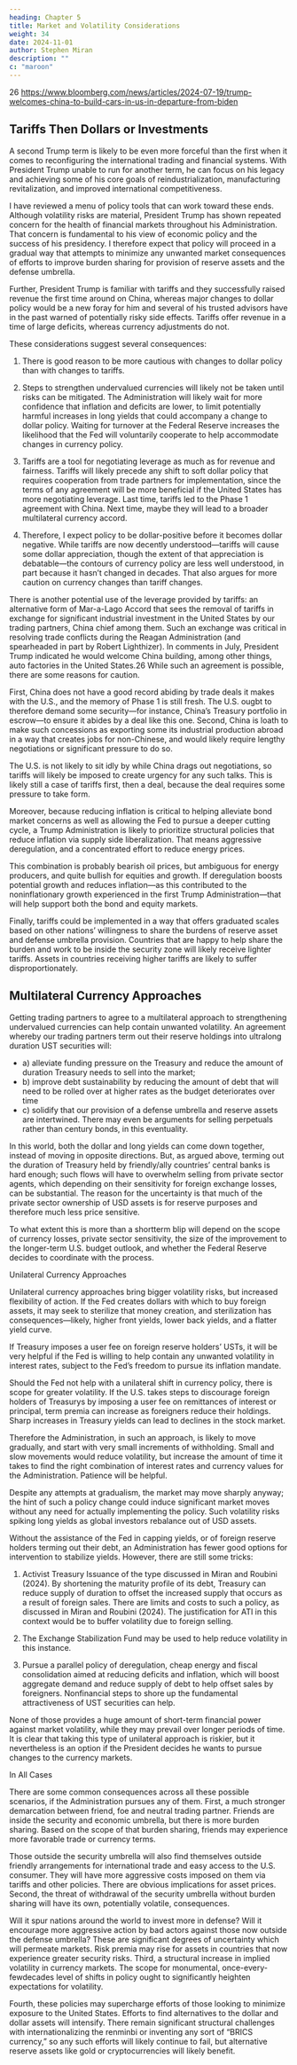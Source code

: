 ```yaml
---
heading: Chapter 5
title: Market and Volatility Considerations
weight: 34
date: 2024-11-01
author: Stephen Miran
description: ""
c: "maroon"
---
```



26 https://www.bloomberg.com/news/articles/2024-07-19/trump-welcomes-china-to-build-cars-in-us-in-departure-from-biden


## Tariffs Then Dollars or Investments

A second Trump term is likely to be even more forceful than the first when it comes to reconfiguring the international
trading and financial systems. With President Trump unable to run for another term, he can focus on his legacy and
achieving some of his core goals of reindustrialization, manufacturing revitalization, and improved international
competitiveness.

I have reviewed a menu of policy tools that can work toward these ends.
Although volatility risks are material, President Trump has shown repeated concern for the health of financial markets
throughout his Administration. That concern is fundamental to his view of economic policy and the success of his
presidency. I therefore expect that policy will proceed in a gradual way that attempts to minimize any unwanted
market consequences of efforts to improve burden sharing for provision of reserve assets and the defense umbrella.

Further, President Trump is familiar with tariffs and they successfully raised revenue the first time around on China,
whereas major changes to dollar policy would be a new foray for him and several of his trusted advisors have in
the past warned of potentially risky side effects. Tariffs offer revenue in a time of large deficits, whereas currency
adjustments do not.

These considerations suggest several consequences:

1) There is good reason to be more cautious with changes to dollar policy than with changes to tariffs.

2) Steps to strengthen undervalued currencies will likely not be taken until risks can be mitigated. The Administration will likely wait for more confidence that inflation and deficits are lower, to limit potentially harmful increases in long yields that could accompany a change to dollar policy. Waiting for turnover at
the Federal Reserve increases the likelihood that the Fed will voluntarily cooperate to help accommodate
changes in currency policy.

3) Tariffs are a tool for negotiating leverage as much as for revenue and fairness. Tariffs will likely precede any
shift to soft dollar policy that requires cooperation from trade partners for implementation, since the terms
of any agreement will be more beneficial if the United States has more negotiating leverage. Last time,
tariffs led to the Phase 1 agreement with China. Next time, maybe they will lead to a broader multilateral
currency accord.

4) Therefore, I expect policy to be dollar-positive before it becomes dollar negative.
While tariffs are now decently understood—tariffs will cause some dollar appreciation, though the extent of that
appreciation is debatable—the contours of currency policy are less well understood, in part because it hasn’t
changed in decades. That also argues for more caution on currency changes than tariff changes.

There is another potential use of the leverage provided by tariffs: an alternative form of Mar-a-Lago Accord that sees
the removal of tariffs in exchange for significant industrial investment in the United States by our trading partners,
China chief among them. Such an exchange was critical in resolving trade conflicts during the Reagan Administration
(and spearheaded in part by Robert Lighthizer). In comments in July, President Trump indicated he would welcome
China building, among other things, auto factories in the United States.26 While such an agreement is possible, there
are some reasons for caution.

First, China does not have a good record abiding by trade deals it makes with the
U.S., and the memory of Phase 1 is still fresh. The U.S. ougbt to therefore demand some security—for instance, China’s
Treasury portfolio in escrow—to ensure it abides by a deal like this one. Second, China is loath to make such concessions as exporting some its industrial production abroad in a way that creates jobs for non-Chinese, and would likely require lengthy negotiations or significant pressure to do so.

The U.S. is not likely to sit idly by while China drags out negotiations, so tariffs will likely be imposed to create urgency for any such talks. This is likely still a case of tariffs first, then a deal, because the deal requires some pressure to take form.

Moreover, because reducing inflation is critical to helping alleviate bond market concerns as well as allowing the Fed
to pursue a deeper cutting cycle, a Trump Administration is likely to prioritize structural policies that reduce inflation via supply side liberalization. That means aggressive deregulation, and a concentrated effort to reduce energy prices.

This combination is probably bearish oil prices, but ambiguous for energy producers, and quite bullish for equities
and growth. If deregulation boosts potential growth and reduces inflation—as this contributed to the noninflationary
growth experienced in the first Trump Administration—that will help support both the bond and equity markets.


Finally, tariffs could be implemented in a way that offers graduated scales based on other nations’ willingness to
share the burdens of reserve asset and defense umbrella provision. Countries that are happy to help share the
burden and work to be inside the security zone will likely receive lighter tariffs. Assets in countries receiving higher tariffs are likely to suffer disproportionately.


## Multilateral Currency Approaches

Getting trading partners to agree to a multilateral approach to strengthening undervalued currencies can help
contain unwanted volatility. An agreement whereby our trading partners term out their reserve holdings into ultralong duration UST securities will:

- a) alleviate funding pressure on the Treasury and reduce the amount of duration Treasury needs to sell into the market; 
- b) improve debt sustainability by reducing the amount of debt that will need to be rolled over at higher rates as the budget deteriorates over time
- c) solidify that our provision of a defense umbrella and reserve assets are intertwined. There may even be arguments for selling perpetuals rather than century bonds, in this eventuality.


In this world, both the dollar and long yields can come down together, instead of moving in opposite directions. But,
as argued above, terming out the duration of Treasury held by friendly/ally countries’ central banks is hard enough;
such flows will have to overwhelm selling from private sector agents, which depending on their sensitivity for foreign
exchange losses, can be substantial. The reason for the uncertainty is that much of the private sector ownership of
USD assets is for reserve purposes and therefore much less price sensitive.

To what extent this is more than a shortterm blip will depend on the scope of currency losses, private sector sensitivity, the size of the improvement to the longer-term U.S. budget outlook, and whether the Federal Reserve decides to coordinate with the process.

Unilateral Currency Approaches

Unilateral currency approaches bring bigger volatility risks, but increased flexibility of action. If the Fed creates
dollars with which to buy foreign assets, it may seek to sterilize that money creation, and sterilization has
consequences—likely, higher front yields, lower back yields, and a flatter yield curve. 

If Treasury imposes a user fee
on foreign reserve holders’ USTs, it will be very helpful if the Fed is willing to help contain any unwanted volatility in interest rates, subject to the Fed’s freedom to pursue its inflation mandate.

Should the Fed not help with a unilateral shift in currency policy, there is scope for greater volatility. If the U.S. takes steps to discourage foreign holders of Treasurys by imposing a user fee on remittances of interest or principal, term premia can increase as foreigners reduce their holdings. Sharp increases in Treasury yields can lead to declines in the stock market.

Therefore the Administration, in such an approach, is likely to move gradually, and start with very small increments of withholding. Small and slow movements would reduce volatility, but increase the amount of time it takes to find the right combination of interest rates and currency values for the Administration. Patience will be helpful.

Despite any attempts at gradualism, the market may move sharply anyway; the hint of such a policy change could
induce significant market moves without any need for actually implementing the policy. Such volatility risks spiking long yields as global investors rebalance out of USD assets. 

Without the assistance of the Fed in capping yields,
or of foreign reserve holders terming out their debt, an Administration has fewer good options for intervention to
stabilize yields. However, there are still some tricks:

1) Activist Treasury Issuance of the type discussed in Miran and Roubini (2024). By shortening the maturity
profile of its debt, Treasury can reduce supply of duration to offset the increased supply that occurs as a
result of foreign sales. There are limits and costs to such a policy, as discussed in Miran and Roubini (2024).
The justification for ATI in this context would be to buffer volatility due to foreign selling.

2) The Exchange Stabilization Fund may be used to help reduce volatility in this instance.

3) Pursue a parallel policy of deregulation, cheap energy and fiscal consolidation aimed at reducing deficits and
inflation, which will boost aggregate demand and reduce supply of debt to help offset sales by foreigners.
Nonfinancial steps to shore up the fundamental attractiveness of UST securities can help.

None of those provides a huge amount of short-term financial power against market volatility, while they may prevail
over longer periods of time. It is clear that taking this type of unilateral approach is riskier, but it nevertheless is an option if the President decides he wants to pursue changes to the currency markets.

In All Cases

There are some common consequences across all these possible scenarios, if the Administration pursues any of them.
First, a much stronger demarcation between friend, foe and neutral trading partner. Friends are inside the security
and economic umbrella, but there is more burden sharing. Based on the scope of that burden sharing, friends
may experience more favorable trade or currency terms. 

Those outside the security umbrella will also find themselves
outside friendly arrangements for international trade and easy access to the U.S. consumer. They will have more
aggressive costs imposed on them via tariffs and other policies. There are obvious implications for asset prices.
Second, the threat of withdrawal of the security umbrella without burden sharing will have its own, potentially volatile, consequences.

Will it spur nations around the world to invest more in defense? Will it encourage more aggressive
action by bad actors against those now outside the defense umbrella? These are significant degrees of uncertainty
which will permeate markets. Risk premia may rise for assets in countries that now experience greater security risks.
Third, a structural increase in implied volatility in currency markets. The scope for monumental, once-every-fewdecades level of shifts in policy ought to significantly heighten expectations for volatility.

Fourth, these policies may supercharge efforts of those looking to minimize exposure to the United States. Efforts
to find alternatives to the dollar and dollar assets will intensify. There remain significant structural challenges with internationalizing the renminbi or inventing any sort of “BRICS currency,” so any such efforts will likely continue to fail, but alternative reserve assets like gold or cryptocurrencies will likely benefit. 
